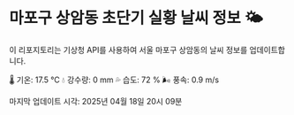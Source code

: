 
# 마포구 상암동 초단기 실황 날씨 정보 🌤️

이 리포지토리는 기상청 API를 사용하여 서울 마포구 상암동의 날씨 정보를 업데이트합니다. 

🌡️ 기온: 17.5 ℃
💧 강수량: 0 mm
💦 습도: 72 %
🌬️ 풍속: 0.9 m/s

마지막 업데이트 시각: 2025년 04월 18일 20시 09분    
